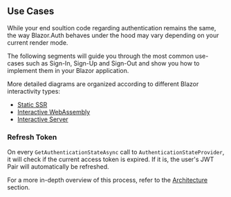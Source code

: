 ## Use Cases

While your end soultion code regarding authentication remains the same, the way Blazor.Auth behaves under the hood may vary depending on your current render mode. 

The following segments will guide you through the most common use-cases such as Sign-In, Sign-Up and Sign-Out and show you how to implement them in your Blazor application. 

More detailed diagrams are organized according to different Blazor interactivity types:

- [Static SSR](04.use-cases/01.static-ssr.md)
- [Interactive WebAssembly](04.use-cases/02.interactive-webassembly.md)
- [Interactive Server](04.use-cases/03.interactive-server.md) 

### Refresh Token

On every `GetAuthenticationStateAsync` call to `AuthenticationStateProvider`, it will check if the current access token is expired. If it is, the user's JWT Pair will automatically be refreshed.

For a more in-depth overview of this process, refer to the [Architecture](05.architecture.md) section.